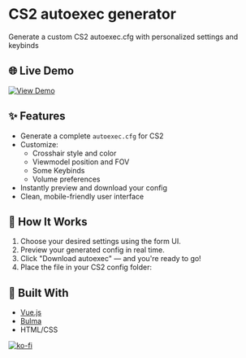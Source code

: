 # CS2 autoexec generator
Generate a custom CS2 autoexec.cfg with personalized settings and keybinds

## 🌐 Live Demo
[![View Demo](https://img.shields.io/badge/View-Demo-green?style=for-the-badge)](https://mobbi.dev/cs2-autoexec-generator)

## ✨ Features

- Generate a complete `autoexec.cfg` for CS2
- Customize:
  - Crosshair style and color
  - Viewmodel position and FOV
  - Some Keybinds
  - Volume preferences
- Instantly preview and download your config
- Clean, mobile-friendly user interface

## 💾 How It Works

1. Choose your desired settings using the form UI.
2. Preview your generated config in real time.
3. Click "Download autoexec" — and you're ready to go!
4. Place the file in your CS2 config folder:

## 🧱 Built With

- [Vue.js](https://vuejs.org/)
- [Bulma](https://bulma.io/)
- HTML/CSS


[![ko-fi](https://ko-fi.com/img/githubbutton_sm.svg)](https://ko-fi.com/C0C51GLQOX)
